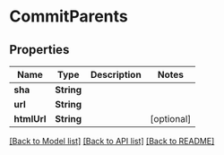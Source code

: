 # CommitParents

## Properties
Name | Type | Description | Notes
------------ | ------------- | ------------- | -------------
**sha** | **String** |  | 
**url** | **String** |  | 
**htmlUrl** | **String** |  | [optional] 

[[Back to Model list]](../README.md#documentation-for-models) [[Back to API list]](../README.md#documentation-for-api-endpoints) [[Back to README]](../README.md)



